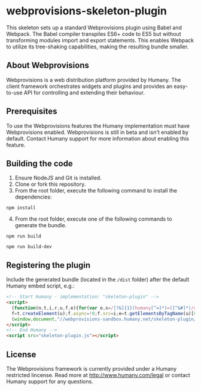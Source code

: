 # webprovisions-skeleton-plugin
This skeleton sets up a standard Webprovisions plugin using Babel and Webpack. The Babel compiler transpiles ES6+ code to ES5 but without transforming modules import and export statements. This enables Webpack to utilize its tree-shaking capabilities, making the resulting bundle smaller.

## About Webprovisions
Webprovisions is a web distribution platform provided by Humany. The client framework orchestrates widgets and plugins and provides an easy-to-use API for controlling and extending their behaviour.

## Prerequisites
To use the Webprovisions features the Humany implementation must have Webprovisions enabled. Webprovisions is still in beta and isn't enabled by default. Contact Humany support for more information about enabling this feature.

## Building the code
1. Ensure NodeJS and Git is installed.
2. Clone or fork this repository.
3. From the root folder, execute the following command to install the dependencies:
```
npm install
```
4. From the root folder, execute one of the following commands to generate the bundle.
```
npm run build
```
```
npm run build-dev
```

## Registering the plugin
Include the generated bundle (located in the `/dist` folder) after the default Humany embed script, e.g.:
```html
<!-- Start Humany - implementation: "skeleton-plugin" -->
<script>
  (function(n,t,i,r,u,f,e){for(var o,s=/[?&]{1}(humany[^=]*)=([^&#]*)/g;o=s.exec(n.location.search);)i+=(i.indexOf("?")>-1?"&":"?")+o[1]+"="+o[2];
  f=t.createElement(u);f.async=!0;f.src=i;e=t.getElementsByTagName(u)[0];e.parentNode.insertBefore(f,e);n[r]=n[r]||{_c:[],configure:function(t){n[r]._c.push(t)}}})
  (window,document,"//webprovisions-sandbox.humany.net/skeleton-plugin/embed.js","Humany","script");
</script>
<!-- End Humany -->
<script src="skeleton-plugin.js"></script>
```

## License
The Webprovisions framework is currently provided under a Humany restricted lincense. Read more at http://www.humany.com/legal or contact Humany support for any questions.